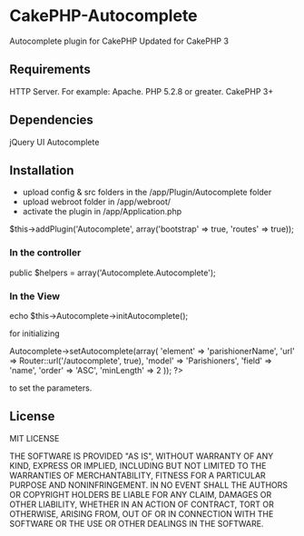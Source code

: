 # CakePHP-Autocomplete
Autocomplete plugin for CakePHP
Updated for CakePHP 3

<h2>Requirements</h2>

HTTP Server. For example: Apache.
PHP 5.2.8 or greater.
CakePHP 3+

<h2>Dependencies</h2>

jQuery UI Autocomplete

<h2>Installation</h2>

- upload config & src folders in the /app/Plugin/Autocomplete folder
- upload webroot folder in /app/webroot/
- activate the plugin in /app/Application.php

$this->addPlugin('Autocomplete',  array('bootstrap' => true, 'routes' => true));


<h3>In the controller</h3>

public $helpers = array('Autocomplete.Autocomplete');

<h3>In the View</h3>

echo $this->Autocomplete->initAutocomplete();

for initializing


<?php
$autocompleteScript = $this->Autocomplete->setAutocomplete(array(
    'element' => 'parishionerName',
    'url' => Router::url('/autocomplete', true),
    'model' => 'Parishioners',
    'field' => 'name',
    'order' => 'ASC',
    'minLength' => 2
));

?>
<script>
	//only execute after finishing DOM loading so that external dependencies i.e jQuery and jQuery autocomplete are loaded
	document.addEventListener("DOMContentLoaded", function(event) {
        <?php echo $autocompleteScript; ?>
    });
</script>

to set the parameters. 

<h2>License</h2>

MIT LICENSE

THE SOFTWARE IS PROVIDED "AS IS", WITHOUT WARRANTY OF ANY KIND, EXPRESS OR
IMPLIED, INCLUDING BUT NOT LIMITED TO THE WARRANTIES OF MERCHANTABILITY,
FITNESS FOR A PARTICULAR PURPOSE AND NONINFRINGEMENT. IN NO EVENT SHALL THE
AUTHORS OR COPYRIGHT HOLDERS BE LIABLE FOR ANY CLAIM, DAMAGES OR OTHER
LIABILITY, WHETHER IN AN ACTION OF CONTRACT, TORT OR OTHERWISE, ARISING FROM,
OUT OF OR IN CONNECTION WITH THE SOFTWARE OR THE USE OR OTHER DEALINGS IN THE
SOFTWARE.
